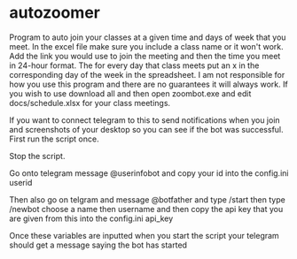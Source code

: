 # autozoomer
Program to auto join your classes at a given time and days of week that you meet.
In the excel file make sure you include a class name or it won't work. Add the link you
would use to join the meeting and then the time you meet in 24-hour format. The for every day that class 
meets put an x in the corresponding day of the week in the spreadsheet. I am not responsible for how you use this program and there are no guarantees it will always work. If you wish to use download all and then open zoombot.exe and edit docs/schedule.xlsx for your class meetings.

If you want to connect telegram to this to send notifications when you join and screenshots
of your desktop so you can see if the bot was successful. 
First run the script once. 

Stop the script. 

Go onto telegram message @userinfobot and copy your id into the config.ini userid

Then also go on telgram and message @botfather and type /start then type /newbot choose a name then username and then copy the api
key that you are given from this into the config.ini api_key

Once these variables are inputted when you start the script your telegram should get a message saying the bot has started
